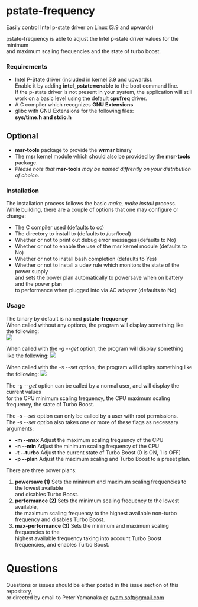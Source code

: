 # pstate-frequency


Easily control Intel p-state driver on Linux (3.9 and upwards) 

pstate-frequency is able to adjust the Intel p-state driver values for the minimum  
and maximum scaling frequencies and the state of turbo boost. 

### Requirements


+ Intel P-State driver (included in kernel 3.9 and upwards).  
Enable it by adding **intel_pstate=enable** to the boot command line.  
If the p-state driver is not present in your system, the application will still  
work on a basic level using the default **cpufreq** driver.
+ A C compiler which recognizes **GNU Extensions**
+ glibc with GNU Extensions for the following files:  
**sys/time.h and stdio.h**

## Optional

+ **msr-tools** package to provide the **wrmsr** binary
+ The **msr** kernel module which should also be provided by the **msr-tools** package.
+ *Please note that*
**msr-tools** 
*may be named diffrently on your distribution of choice.*

### Installation


The installation process follows the basic *make, make install* process.  
While building, there are a couple of options that one may configure or change:  
+ The C compiler used (defaults to cc)  
+ The directory to install to (defaults to /usr/local)  
+ Whether or not to print out debug error messages (defaults to No)  
+ Whether or not to enable the use of the msr kernel module (defaults to No)  
+ Whether or not to install bash completion (defaults to Yes)
+ Whether or not to install a udev rule which monitors the state of the power supply  
and sets the power plan automatically to powersave when on battery and the power plan  
to performance when plugged into via AC adapter (defaults to No)

### Usage


The binary by default is named **pstate-frequency**  
When called without any options, the program will display something like the following:  
![](https://raw.githubusercontent.com/pyamsoft/pstate-frequency/master/assets/img/pstate-frequency_example_run.png)

When called with the *-g --get* option, the program will display something like the following:
![](https://raw.githubusercontent.com/pyamsoft/pstate-frequency/master/assets/img/pstate-frequency_example_get.png)

When called with the *-s --set* option, the program will display something like the following:
![](https://raw.githubusercontent.com/pyamsoft/pstate-frequency/master/assets/img/pstate-frequency_example_set.png)

The *-g --get* option can be called by a normal user, and will display the current values  
for the CPU  minimum scaling frequency, the CPU maximum scaling frequency, the state of Turbo Boost.

The *-s --set* option can only be called by a user with root permissions.  
The *-s --set* option also takes one or more of these flags as necessary arguments:  
+ **-m --max** Adjust the maximum scaling frequency of the CPU
+ **-n --min** Adjust the minimum scaling frequency of the CPU
+ **-t --turbo** Adjust the current state of Turbo Boost (0 is ON, 1 is OFF)
+ **-p --plan** Adjust the maximum scaling and Turbo Boost to a preset plan.

There are three power plans:  
1. **powersave (1)**  Sets the minimum and maximum scaling frequencies to the lowest available  
and disables Turbo Boost.  
2. **performance (2)** Sets the minimum scaling frequency to the lowest available,  
the maximum scaling frequency to the highest available non-turbo frequency and disables Turbo Boost.  
3. **max-performance (3)** Sets the minimum and maximum scaling frequencies to the  
highest available frequency taking into account Turbo Boost frequencies, and enables Turbo Boost.  

# Questions


Questions or issues should be either posted in the issue section of this repository,  
or directed by email to Peter Yamanaka @ pyam.soft@gmail.com
